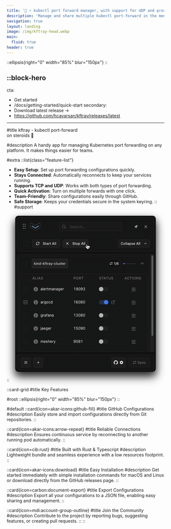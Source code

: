 ```yaml
---
title: '🦀 ⚡ kubectl port forward manager, with support for UDP and proxy connections through k8s clusters'
description: 'Manage and share multiple kubectl port-forward in the menu bar'
navigation: true
layout: landing
image: /img/kftray-head.webp
main:
  fluid: true
header: true
---
```


::ellipsis{right="0" width="85%" blur="150px"}
::

::block-hero
---
cta:
  - Get started
  - /docs/getting-started/quick-start
secondary:
  - Download latest release →
  - https://github.com/hcavarsan/kftray/releases/latest
---


#title
kftray -
<span class="gradient-text">kubectl port-forward</span>
<br/> on steroids 🚀

#description
A handy app for managing Kubernetes port forwarding on any platform. It makes things easier for teams.

#extra
  ::list{class="feature-list"}
-  **Easy Setup**: Set up port forwarding configurations quickly.
-  **Stays Connected**: Automatically reconnects to keep your services running.
-  **Supports TCP and UDP**: Works with both types of port forwarding.
-  **Quick Activation**: Turn on multiple forwards with one click.
-  **Team-Friendly**: Share configurations easily through GitHub.
-  **Safe Storage**: Keeps your credentials secure in the system keyring.
  ::
#support


<div style="text-align: center; margin-top: 20px">
<img src="/img/logo.gif" alt="Kftray Image"alt="Kftray Image" style="box-shadow: 0 10px 20px rgba(0, 0, 0, 0.3), 0 15px 30px rgba(0, 0, 0, 0.8); border-radius: 10px " />
</div>


::



::card-grid
#title
Key Features

#root
::ellipsis{right="0" width="85%" blur="150px"}
::

#default
  ::card{icon=akar-icons:github-fill}
  #title
  GitHub Configurations
  #description
  Easily store and import configurations directly from Git repositories.
  ::

  ::card{icon=akar-icons:arrow-repeat}
  #title
  Reliable Connections
  #description
  Ensures continuous service by reconnecting to another running pod automatically.
  ::

  ::card{icon=cib:rust}
  #title
  Built with Rust & Typescript
  #description
  Lightweight bundle and seamless experience with a low resources footprint.
  ::

  ::card{icon=akar-icons:download}
  #title
  Easy Installation
  #description
  Get started immediately with simple installation commands for macOS and Linux or download directly from the GitHub releases page.
  ::

  ::card{icon=carbon:document-export}
  #title
  Export Configurations
  #description
  Export all your configurations to a JSON file, enabling easy sharing and management.
  ::

  ::card{icon=mdi:account-group-outline}
  #title
  Join the Community
  #description
  Contribute to the project by reporting bugs, suggesting features, or creating pull requests.
  ::
::
